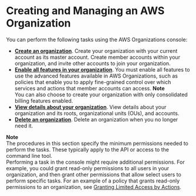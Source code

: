 # Creating and Managing an AWS Organization<a name="orgs_manage_org"></a>

You can perform the following tasks using the AWS Organizations console:
+ **[Create an organization](orgs_manage_create.md)**\. Create your organization with your current account as its master account\. Create member accounts within your organization, and invite other accounts to join your organization\.
+ **[Enable all features in your organization](orgs_manage_org_support-all-features.md)**\. You must enable all features to use the advanced features available in AWS Organizations, such as policies that enable you to apply fine\-grained control over which services and actions that member accounts can access\.
**Note**  
You can also choose to create your organization with only consolidated billing features enabled\. 
+ **[View details about your organization](orgs_manage_org_details.md)**\. View details about your organization and its roots, organizational units \(OUs\), and accounts\.
+ **[Delete an organization](orgs_manage_org_delete.md)**\. Delete an organization when you no longer need it\.

**Note**  
The procedures in this section specify the minimum permissions needed to perform the tasks\. These typically apply to the API or access to the command line tool\.  
Performing a task in the console might require additional permissions\. For example, you could grant read\-only permissions to all users in your organization, and then grant other permissions that allow select users to perform specific tasks\. For an example of a policy that grants read\-only permissions to an organization, see [Granting Limited Access by Actions](orgs_permissions_iam-policies.md#orgs_permissions_grant-limited-actions)\.